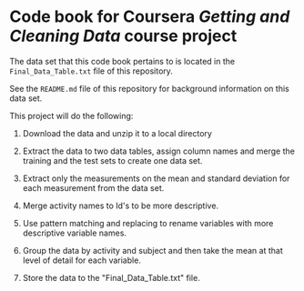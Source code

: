 # Code book for Coursera *Getting and Cleaning Data* course project

The data set that this code book pertains to is located in the `Final_Data_Table.txt` file of this repository.

See the `README.md` file of this repository for background information on this data set.

This project will do the following:

1) Download the data and unzip it to a local directory

2) Extract the data to two data tables, assign column names and merge the training and the test sets to create one data set.

3) Extract only the measurements on the mean and standard deviation for each measurement from the data set.

4) Merge activity names to Id's to be more descriptive.

5) Use pattern matching and replacing to rename variables with more descriptive variable names.

6) Group the data by activity and subject and then take the mean at that level of detail for each variable.

7) Store the data to the "Final_Data_Table.txt" file.
